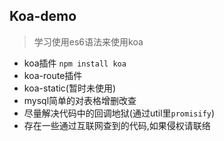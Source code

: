 ## Koa-demo
> 学习使用es6语法来使用koa

* koa插件 `npm install koa`
* koa-route插件
* koa-static(暂时未使用)
* mysql简单的对表格增删改查
* 尽量解决代码中的回调地狱(通过util里`promisify`)
* 存在一些通过互联网查到的代码,如果侵权请联络